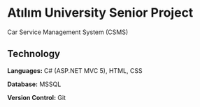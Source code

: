 
# Atılım University Senior Project

Car Service Management System (CSMS)


## Technology

**Languages:** C# (ASP.NET MVC 5), HTML, CSS

**Database:** MSSQL

**Version Control:** Git

  